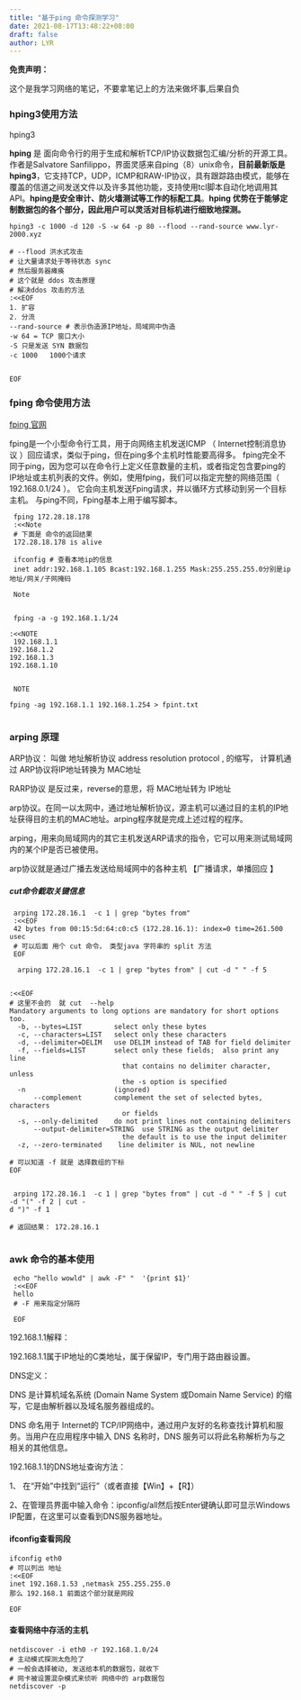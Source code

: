 ```yaml
---
title: "基于ping 命令探测学习"
date: 2021-08-17T13:48:22+08:00
draft: false
author: LYR
---
```




**免责声明：**

这个是我学习网络的笔记，不要拿笔记上的方法来做坏事,后果自负





###  hping3使用方法



hping3

**hping** 是 面向命令行的用于生成和解析TCP/IP协议数据包汇编/分析的开源工具。作者是Salvatore Sanfilippo，界面灵感来自ping（8）unix命令，**目前最新版是 hping3**，它支持TCP，UDP，ICMP和RAW-IP协议，具有跟踪路由模式，能够在覆盖的信道之间发送文件以及许多其他功能，支持使用tcl脚本自动化地调用其API。**hping是安全审计、防火墙测试等工作的标配工具**。**hping 优势在于能够定制数据包的各个部分，因此用户可以灵活对目标机进行细致地探测。**



```shell
hping3 -c 1000 -d 120 -S -w 64 -p 80 --flood --rand-source www.lyr-2000.xyz

# --flood 洪水式攻击
# 让大量请求处于等待状态 sync
# 然后服务器瘫痪
# 这个就是 ddos 攻击原理
# 解决ddos 攻击的方法
:<<EOF
1. 扩容
2. 分流
--rand-source # 表示伪造源IP地址，局域网中伪造
-w 64 = TCP 窗口大小
-S 只是发送 SYN 数据包
-c 1000   1000个请求


EOF

```







###  fping 命令使用方法

[fping 官网](https://fping.org/)



fping是一个小型命令行工具，用于向网络主机发送ICMP （ Internet控制消息协议 ）回应请求，类似于ping，但在ping多个主机时性能要高得多。 fping完全不同于ping，因为您可以在命令行上定义任意数量的主机，或者指定包含要ping的IP地址或主机列表的文件。例如，使用fping，我们可以指定完整的网络范围（ 192.168.0.1/24 ）。 它会向主机发送Fping请求，并以循环方式移动到另一个目标主机。 与ping不同，Fping基本上用于编写脚本。



```shell
 fping 172.28.18.178
 :<<Note
 # 下面是 命令的返回结果
 172.28.18.178 is alive
 
 ifconfig # 查看本地ip的信息
 inet addr:192.168.1.105 Bcast:192.168.1.255 Mask:255.255.255.0分别是ip地址/网关/子网掩码
 
 Note
 
 
 fping -a -g 192.168.1.1/24
  
:<<NOTE
 192.168.1.1
192.168.1.2
192.168.1.3
192.168.1.10

 
 NOTE
 
fping -ag 192.168.1.1 192.168.1.254 > fpint.txt


```



###  arping 原理





ARP协议： 叫做 地址解析协议 address resolution protocol , 的缩写， 计算机通过 ARP协议将IP地址转换为 MAC地址

RARP协议 是反过来，reverse的意思，将 MAC地址转为 IP地址



arp协议。在同一以太网中，通过地址解析协议，源主机可以通过目的主机的IP地址获得目的主机的MAC地址。arping程序就是完成上述过程的程序。

arping，用来向局域网内的其它主机发送ARP请求的指令，它可以用来测试局域网内的某个IP是否已被使用。 



arp协议就是通过广播去发送给局域网中的各种主机 【广播请求，单播回应 】





#####  cut命令截取关键信息

```shell
 arping 172.28.16.1  -c 1 | grep "bytes from"
 :<<EOF
 42 bytes from 00:15:5d:64:c0:c5 (172.28.16.1): index=0 time=261.500 usec
 # 可以后面 用个 cut 命令， 类型java 字符串的 split 方法 
 EOF
 
  arping 172.28.16.1  -c 1 | grep "bytes from" | cut -d " " -f 5
  
  
:<<EOF
# 这里不会的  就 cut  --help
Mandatory arguments to long options are mandatory for short options too.
  -b, --bytes=LIST        select only these bytes
  -c, --characters=LIST   select only these characters
  -d, --delimiter=DELIM   use DELIM instead of TAB for field delimiter
  -f, --fields=LIST       select only these fields;  also print any line
                            that contains no delimiter character, unless
                            the -s option is specified
  -n                      (ignored)
      --complement        complement the set of selected bytes, characters
                            or fields
  -s, --only-delimited    do not print lines not containing delimiters
      --output-delimiter=STRING  use STRING as the output delimiter
                            the default is to use the input delimiter
  -z, --zero-terminated    line delimiter is NUL, not newline

# 可以知道 -f 就是 选择数组的下标
EOF


 arping 172.28.16.1  -c 1 | grep "bytes from" | cut -d " " -f 5 | cut -d "(" -f 2 | cut -
d ")" -f 1

# 返回结果： 172.28.16.1


```





###  awk 命令的基本使用

```shell
 echo "hello wowld" | awk -F" "  '{print $1}'
 :<<EOF
 hello
 # -F 用来指定分隔符
 
 EOF
```



192.168.1.1解释：

  192.168.1.1属于IP地址的C类地址，属于保留IP，专门用于路由器设置。



DNS定义：

  DNS 是计算机域名系统 (Domain Name System 或Domain Name Service) 的缩写，它是由解析器以及域名服务器组成的。

  DNS 命名用于 Internet的 TCP/IP网络中，通过用户友好的名称查找计算机和服务。当用户在应用程序中输入 DNS 名称时，DNS 服务可以将此名称解析为与之相关的其他信息。



192.168.1.1的DNS地址查询方法：

1、 在“开始”中找到“运行”（或者直接【Win】+【R】）

2、在管理员界面中输入命令：ipconfig/all然后按Enter键确认即可显示Windows IP配置，在这里可以查看到DNS服务器地址。





####  ifconfig查看网段

```shell
ifconfig eth0
# 可以列出 地址
:<<EOF
inet 192.168.1.53 ,netmask 255.255.255.0
那么 192.168.1 前面这个部分就是网段

EOF
```



####  查看网络中存活的主机

```shell
netdiscover -i eth0 -r 192.168.1.0/24
# 主动模式探测太危险了
# 一般会选择被动, 发送给本机的数据包，就收下
# 网卡被设置混杂模式来侦听 网络中的 arp数据包
netdiscover -p

```







